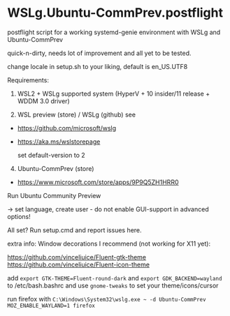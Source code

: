 # WSLg.Ubuntu-CommPrev.postflight

postflight script for a working systemd-genie environment with WSLg and Ubuntu-CommPrev

quick-n-dirty, needs lot of improvement and all yet to be tested.

change locale in setup.sh to your liking, default is en_US.UTF8

Requirements:
1. WSL2 + WSLg supported system (HyperV + 10 insider/11 release + WDDM 3.0 driver)

2. WSL preview (store) / WSLg (github)
see
- https://github.com/microsoft/wslg
- https://aka.ms/wslstorepage

  set default-version to 2

4. Ubuntu-CommPrev (store)
- https://www.microsoft.com/store/apps/9P9Q5ZH1HRR0

Run Ubuntu Community Preview

-> set language, create user - do not enable GUI-support in advanced options!



All set? Run setup.cmd and report issues here.



extra info:
Window decorations I recommend (not working for X11 yet):

https://github.com/vinceliuice/Fluent-gtk-theme
https://github.com/vinceliuice/Fluent-icon-theme

add `export GTK-THEME=Fluent-round-dark` and
    `export GDK_BACKEND=wayland`
to /etc/bash.bashrc and use `gnome-tweaks` to set your theme/icons/cursor

run firefox with `C:\Windows\System32\wslg.exe ~ -d Ubuntu-CommPrev MOZ_ENABLE_WAYLAND=1 firefox`
